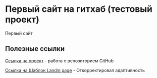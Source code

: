 

# Первый сайт на гитхаб (тестовый проект)
Первый сайт

## Полезные ссылки

[Ссылка на проект](https://percuciat.github.io/github/ "Тестовый сайт с использованием бутстрапа") - работа с репозиторием GitHub

[Ссылка на Шаблон Landin page](https://percuciat.github.io/Product/ "Заготовка-шаблон") - Откорректировал адаптивность
